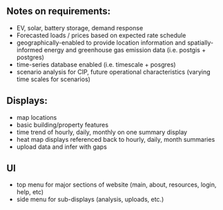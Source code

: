 

## Notes on requirements:

- EV, solar, battery storage, demand response
- Forecasted loads / prices based on expected rate schedule
- geographically-enabled to provide location information and spatially-informed energy and greenhouse gas emission data (i.e. postgis + postgres)
- time-series database enabled (i.e. timescale + posgres)
- scenario analysis for CIP, future operational characteristics (varying time scales for scenarios)

## Displays:
- map locations
- basic building/property features
- time trend of hourly, daily, monthly on one summary display
- heat map displays referenced back to hourly, daily, month summaries
- upload data and infer with gaps

## UI
- top menu for major sections of website (main, about, resources, login, help, etc)
- side menu for sub-displays (analysis, uploads, etc.)


